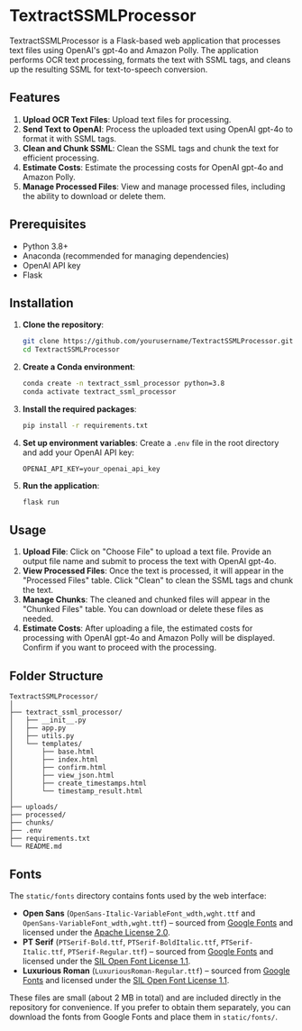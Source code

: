 # TextractSSMLProcessor

TextractSSMLProcessor is a Flask-based web application that processes text files using OpenAI's gpt-4o and Amazon Polly. The application performs OCR text processing, formats the text with SSML tags, and cleans up the resulting SSML for text-to-speech conversion.

## Features

1. **Upload OCR Text Files**: Upload text files for processing.
2. **Send Text to OpenAI**: Process the uploaded text using OpenAI gpt-4o to format it with SSML tags.
3. **Clean and Chunk SSML**: Clean the SSML tags and chunk the text for efficient processing.
4. **Estimate Costs**: Estimate the processing costs for OpenAI gpt-4o and Amazon Polly.
5. **Manage Processed Files**: View and manage processed files, including the ability to download or delete them.

## Prerequisites

- Python 3.8+
- Anaconda (recommended for managing dependencies)
- OpenAI API key
- Flask

## Installation

1. **Clone the repository**:
    ```bash
    git clone https://github.com/yourusername/TextractSSMLProcessor.git
    cd TextractSSMLProcessor
    ```

2. **Create a Conda environment**:
    ```bash
    conda create -n textract_ssml_processor python=3.8
    conda activate textract_ssml_processor
    ```

3. **Install the required packages**:
    ```bash
    pip install -r requirements.txt
    ```

4. **Set up environment variables**:
    Create a `.env` file in the root directory and add your OpenAI API key:
    ```env
    OPENAI_API_KEY=your_openai_api_key
    ```

5. **Run the application**:
    ```bash
    flask run
    ```

## Usage

1. **Upload File**: Click on "Choose File" to upload a text file. Provide an output file name and submit to process the text with OpenAI gpt-4o.
2. **View Processed Files**: Once the text is processed, it will appear in the "Processed Files" table. Click "Clean" to clean the SSML tags and chunk the text.
3. **Manage Chunks**: The cleaned and chunked files will appear in the "Chunked Files" table. You can download or delete these files as needed.
4. **Estimate Costs**: After uploading a file, the estimated costs for processing with OpenAI gpt-4o and Amazon Polly will be displayed. Confirm if you want to proceed with the processing.

## Folder Structure

```plaintext
TextractSSMLProcessor/
│
├── textract_ssml_processor/
│   ├── __init__.py
│   ├── app.py
│   ├── utils.py
│   └── templates/
│       ├── base.html
│       ├── index.html
│       ├── confirm.html
│       ├── view_json.html
│       ├── create_timestamps.html
│       └── timestamp_result.html
│
├── uploads/
├── processed/
├── chunks/
├── .env
├── requirements.txt
└── README.md
```

## Fonts

The `static/fonts` directory contains fonts used by the web interface:

- **Open Sans** (`OpenSans-Italic-VariableFont_wdth,wght.ttf` and
  `OpenSans-VariableFont_wdth,wght.ttf`) – sourced from
  [Google Fonts](https://fonts.google.com/specimen/Open+Sans) and licensed under
  the [Apache License 2.0](https://www.apache.org/licenses/LICENSE-2.0).
- **PT Serif** (`PTSerif-Bold.ttf`, `PTSerif-BoldItalic.ttf`,
  `PTSerif-Italic.ttf`, `PTSerif-Regular.ttf`) – sourced from
  [Google Fonts](https://fonts.google.com/specimen/PT+Serif) and licensed under
  the [SIL Open Font License 1.1](https://scripts.sil.org/OFL).
- **Luxurious Roman** (`LuxuriousRoman-Regular.ttf`) – sourced from
  [Google Fonts](https://fonts.google.com/specimen/Luxurious+Roman) and licensed
  under the [SIL Open Font License 1.1](https://scripts.sil.org/OFL).

These files are small (about 2&nbsp;MB in total) and are included directly in
the repository for convenience. If you prefer to obtain them separately, you can
download the fonts from Google Fonts and place them in `static/fonts/`.
